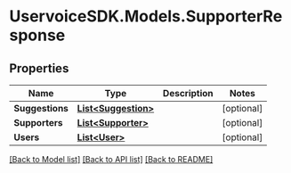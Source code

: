 # UservoiceSDK.Models.SupporterResponse
## Properties

Name | Type | Description | Notes
------------ | ------------- | ------------- | -------------
**Suggestions** | [**List&lt;Suggestion&gt;**](Suggestion.md) |  | [optional] 
**Supporters** | [**List&lt;Supporter&gt;**](Supporter.md) |  | [optional] 
**Users** | [**List&lt;User&gt;**](User.md) |  | [optional] 

[[Back to Model list]](../README.md#documentation-for-models) [[Back to API list]](../README.md#documentation-for-api-endpoints) [[Back to README]](../README.md)


